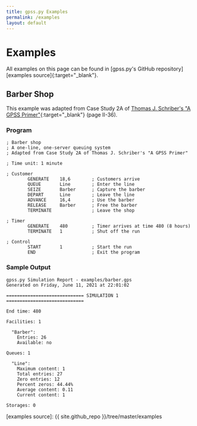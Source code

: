 ```yaml
---
title: gpss.py Examples
permalink: /examples
layout: default
---
```


# Examples
All examples on this page can be found in
[gpss.py's GitHub repository][examples source]{:target="_blank"}.

## Barber Shop
This example was adapted from Case Study 2A of
[Thomas J. Schriber's "A GPSS Primer"][gpss primer]{:target="_blank"}
(page <span class="roman-numeral">II</span>-36).

### Program
~~~
; Barber shop
; A one-line, one-server queuing system
; Adapted from Case Study 2A of Thomas J. Schriber's "A GPSS Primer"

; Time unit: 1 minute

; Customer
        GENERATE    18,6        ; Customers arrive
        QUEUE       Line        ; Enter the line
        SEIZE       Barber      ; Capture the barber
        DEPART      Line        ; Leave the line
        ADVANCE     16,4        ; Use the barber
        RELEASE     Barber      ; Free the barber
        TERMINATE               ; Leave the shop

; Timer
        GENERATE    480         ; Timer arrives at time 480 (8 hours)
        TERMINATE   1           ; Shut off the run

; Control
        START       1           ; Start the run
        END                     ; Exit the program
~~~

### Sample Output
~~~
gpss.py Simulation Report - examples/barber.gps
Generated on Friday, June 11, 2021 at 22:01:02

============================= SIMULATION 1 =============================

End time: 480

Facilities: 1

  "Barber":
    Entries: 26
    Available: no

Queues: 1

  "Line":
    Maximum content: 1
    Total entries: 27
    Zero entries: 12
    Percent zeros: 44.44%
    Average content: 0.11
    Current content: 1

Storages: 0
~~~

[gpss primer]: https://hdl.handle.net/2027.42/7464
[examples source]: {{ site.github_repo }}/tree/master/examples
